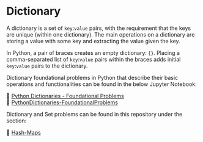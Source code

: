 # Dictionary

<p> A dictionary is a set of <code>key</code>:<code>value</code> pairs, with the requirement that the keys are unique (within one dictionary). The main operations on a dictionary are storing a value with some key and extracting the value given the key.</p>

<p> In Python, a pair of braces creates an empty dictionary: <code>{}</code>. Placing a comma-separated list of <code>key</code>:<code>value</code> pairs within the braces adds initial <code>key</code>:<code>value</code> pairs to the dictionary.</p>

<p> Dictionary foundational problems in Python that describe their basic operations and functionalities can be found in the below Jupyter Notebook: </p> 

:link: [Python Dictionaries - Foundational Problems](Python%20Dictionaries%20-%20Foundational%20Problems.ipynb)
<br/>
:link: [PythonDictionaries-FoundationalProblems](PythonDictionaries-FoundationalProblems.md)

<p> Dictionary and Set problems can be found in this repository under the section:</p> 

:link: [Hash-Maps](/2%20Data%20Structures/README.md)




